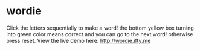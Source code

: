 # wordie

Click the letters sequentially to make a word! the bottom yellow box turning into green color means correct and you can go to the next word! otherwise press reset.
View the live demo here: http://wordie.ifty.me
